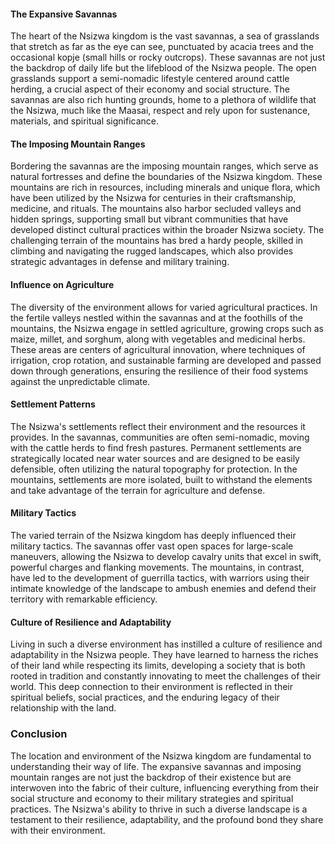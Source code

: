 #### The Expansive Savannas

The heart of the Nsizwa kingdom is the vast savannas, a sea of grasslands that stretch as far as the eye can see, punctuated by acacia trees and the occasional kopje (small hills or rocky outcrops). These savannas are not just the backdrop of daily life but the lifeblood of the Nsizwa people. The open grasslands support a semi-nomadic lifestyle centered around cattle herding, a crucial aspect of their economy and social structure. The savannas are also rich hunting grounds, home to a plethora of wildlife that the Nsizwa, much like the Maasai, respect and rely upon for sustenance, materials, and spiritual significance.

#### The Imposing Mountain Ranges

Bordering the savannas are the imposing mountain ranges, which serve as natural fortresses and define the boundaries of the Nsizwa kingdom. These mountains are rich in resources, including minerals and unique flora, which have been utilized by the Nsizwa for centuries in their craftsmanship, medicine, and rituals. The mountains also harbor secluded valleys and hidden springs, supporting small but vibrant communities that have developed distinct cultural practices within the broader Nsizwa society. The challenging terrain of the mountains has bred a hardy people, skilled in climbing and navigating the rugged landscapes, which also provides strategic advantages in defense and military training.

#### Influence on Agriculture

The diversity of the environment allows for varied agricultural practices. In the fertile valleys nestled within the savannas and at the foothills of the mountains, the Nsizwa engage in settled agriculture, growing crops such as maize, millet, and sorghum, along with vegetables and medicinal herbs. These areas are centers of agricultural innovation, where techniques of irrigation, crop rotation, and sustainable farming are developed and passed down through generations, ensuring the resilience of their food systems against the unpredictable climate.

#### Settlement Patterns

The Nsizwa's settlements reflect their environment and the resources it provides. In the savannas, communities are often semi-nomadic, moving with the cattle herds to find fresh pastures. Permanent settlements are strategically located near water sources and are designed to be easily defensible, often utilizing the natural topography for protection. In the mountains, settlements are more isolated, built to withstand the elements and take advantage of the terrain for agriculture and defense.

#### Military Tactics

The varied terrain of the Nsizwa kingdom has deeply influenced their military tactics. The savannas offer vast open spaces for large-scale maneuvers, allowing the Nsizwa to develop cavalry units that excel in swift, powerful charges and flanking movements. The mountains, in contrast, have led to the development of guerrilla tactics, with warriors using their intimate knowledge of the landscape to ambush enemies and defend their territory with remarkable efficiency.

#### Culture of Resilience and Adaptability

Living in such a diverse environment has instilled a culture of resilience and adaptability in the Nsizwa people. They have learned to harness the riches of their land while respecting its limits, developing a society that is both rooted in tradition and constantly innovating to meet the challenges of their world. This deep connection to their environment is reflected in their spiritual beliefs, social practices, and the enduring legacy of their relationship with the land.

### Conclusion

The location and environment of the Nsizwa kingdom are fundamental to understanding their way of life. The expansive savannas and imposing mountain ranges are not just the backdrop of their existence but are interwoven into the fabric of their culture, influencing everything from their social structure and economy to their military strategies and spiritual practices. The Nsizwa's ability to thrive in such a diverse landscape is a testament to their resilience, adaptability, and the profound bond they share with their environment.
